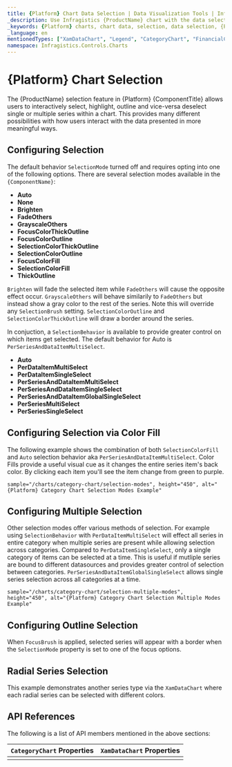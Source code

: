 ```yaml
---
title: {Platform} Chart Data Selection | Data Visualization Tools | Infragistics
_description: Use Infragistics {ProductName} chart with the data selection!
_keywords: {Platform} charts, chart data, selection, data selection, {ProductName}, Infragistics
_language: en
mentionedTypes: ["XamDataChart", "Legend", "CategoryChart", "FinancialChart", "XamDataLegend", "DataToolTipLayer"]
namespace: Infragistics.Controls.Charts
---
```


# {Platform} Chart Selection

The {ProductName} selection feature in {Platform} {ComponentTitle} allows users to interactively select, highlight, outline and vice-versa deselect single or multiple series within a chart. This provides many different possibilities with how users interact with the data presented in more meaningful ways.

## Configuring Selection

The default behavior `SelectionMode` turned off and requires opting into one of the following options. There are several selection modes available in the `{ComponentName}`:

- **Auto** 
- **None**
- **Brighten**
- **FadeOthers**
- **GrayscaleOthers**
- **FocusColorThickOutline**
- **FocusColorOutline**
- **SelectionColorThickOutline**
- **SelectionColorOutline**
- **FocusColorFill**
- **SelectionColorFill**
- **ThickOutline**

`Brighten` will fade the selected item while `FadeOthers` will cause the opposite effect occur.
`GrayscaleOthers` will behave similarily to `FadeOthers` but instead show a gray color to the rest of the series. Note this will override any `SelectionBrush` setting.
`SelectionColorOutline` and `SelectionColorThickOutline` will draw a border around the series.

In conjuction, a `SelectionBehavior` is available to provide greater control on which items get selected. The default behavior for Auto is `PerSeriesAndDataItemMultiSelect`.

- **Auto** 
- **PerDataItemMultiSelect**
- **PerDataItemSingleSelect**
- **PerSeriesAndDataItemMultiSelect**
- **PerSeriesAndDataItemSingleSelect**
- **PerSeriesAndDataItemGlobalSingleSelect**
- **PerSeriesMultiSelect**
- **PerSeriesSingleSelect**

## Configuring Selection via Color Fill

The following example shows the combination of both `SelectionColorFill` and `Auto` selection behavior aka `PerSeriesAndDataItemMultiSelect`. Color Fills provide a useful visual cue as it changes the entire series item's back color. By clicking each item you'll see the item change from green to purple. 


`sample="/charts/category-chart/selection-modes", height="450", alt="{Platform} Category Chart Selection Modes Example"`

## Configuring Multiple Selection

Other selection modes offer various methods of selection. For example using `SelectionBehavior` with `PerDataItemMultiSelect` will effect all series in entire category when multiple series are present while allowing selection across categories. Compared to `PerDataItemSingleSelect`, only a single category of items can be selected at a time. This is useful if mutliple series are bound to different datasources and provides greater control of selection between categories.
`PerSeriesAndDataItemGlobalSingleSelect` allows single series selection across all categories at a time.

`sample="/charts/category-chart/selection-multiple-modes", height="450", alt="{Platform} Category Chart Selection Multiple Modes Example"`

## Configuring Outline Selection

When `FocusBrush` is applied, selected series will appear with a border when the `SelectionMode` property is set to one of the focus options.

## Radial Series Selection

This example demonstrates another series type via the `XamDataChart` where each radial series can be selected with different colors.

## API References

The following is a list of API members mentioned in the above sections:

| `CategoryChart` Properties                    | `XamDataChart` Properties | 
| ----------------------------------------------|---------------------------|
|                                               |                           |
